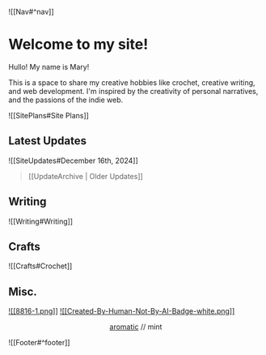 ![[Nav#^nav]]

# Welcome to my site!

Hullo! My name is Mary!

This is a space to share my creative hobbies like crochet, creative writing, and web development. I'm inspired by the creativity of personal narratives, and the passions of the indie web.

![[SitePlans#Site Plans]]

## Latest Updates
![[SiteUpdates#December 16th, 2024]]
> [[UpdateArchive | Older Updates]]

## Writing
![[Writing#Writing]]

## Crafts
![[Crafts#Crochet]]

## Misc.
<a href="https://kalechips.net/responsive/index">![[8816-1.png]]</a> <a href="https://notbyai.fyi">![[Created-By-Human-Not-By-AI-Badge-white.png]]</a>
<!--Aromatic webclique-->
<p align="center"><a href="http://aromatic.wings.nu/">aromatic</a> // mint</p>



![[Footer#^footer]]